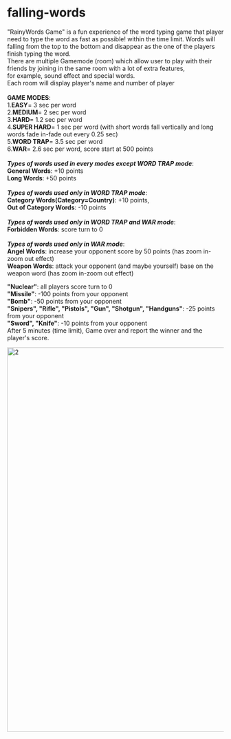 # falling-words
 "RainyWords Game" is a fun experience of the word typing game that player need to type the word as fast as possible! within the time limit.
								Words will falling from the top to the bottom and disappear as the one of the players finish typing the word.<br>
								There are multiple Gamemode (room) which allow user to play with their friends by joining in the same room with a lot of extra features, <br>
        for example, sound effect and special words.<br>
        Each room will display player's name and number of player <br><br>
         <b>GAME MODES</b>:<br>
										1.<b>EASY</b>=			3 sec per word<br>
										2.<b>MEDIUM</b>= 		2 sec per word<br>
										3.<b>HARD</b>= 			1.2 sec per word<br>
    									4.<b>SUPER HARD</b>=	1 sec per word (with short words fall vertically and long words fade in-fade out every 0.25 sec)<br>
										5.<b>WORD TRAP</b>= 	3.5 sec per word<br>
										6.<b>WAR</b>= 			2.6 sec per word, score start at 500 points<br><br>
								<b><i>Types of words used in every modes except WORD TRAP mode</i></b>:<br>
								<b>General Words</b>:	 +10 points <br>
								<b>Long Words</b>: +50 points <br><br>
								<b><i>Types of words used only in WORD TRAP mode</i></b>:<br>
								<b>Category Words(Category=Country)</b>: 	+10 points, <br>
								<b>Out of Category Words</b>: 				-10 points<br><br>
								<b><i>Types of words used only in WORD TRAP and WAR mode</i></b>:<br>
								<b>Forbidden Words</b>: 	score turn to 0<br><br>
								<b><i>Types of words used only in WAR mode</i></b>:<br>
										<b>Angel Words</b>: increase your opponent score by 50 points (has zoom in-zoom out effect)<br>
										<b>Weapon Words</b>: attack your opponent (and maybe yourself) base on the weapon word (has zoom in-zoom out effect)<br>
									    <div id ="main">
											<b>"Nuclear"</b>: all players score turn to 0<br>
											<b>"Missile"</b>: -100 points from your opponent<br>
											<b>"Bomb"</b>: -50 points from your opponent<br>
											<b>"Snipers", "Rifle", "Pistols", "Gun", "Shotgun", "Handguns"</b>: -25 points from your opponent<br>
											<b>"Sword", "Knife"</b>: -10 points from your opponent <br>
										</div>
										After 5 minutes (time limit), Game over and report the winner and the player's score.<br>
         
          
<img width="893" alt="2" src="https://user-images.githubusercontent.com/88932911/205473532-f0876d68-1d0b-4a92-95b9-949d85c64a15.PNG">


 

